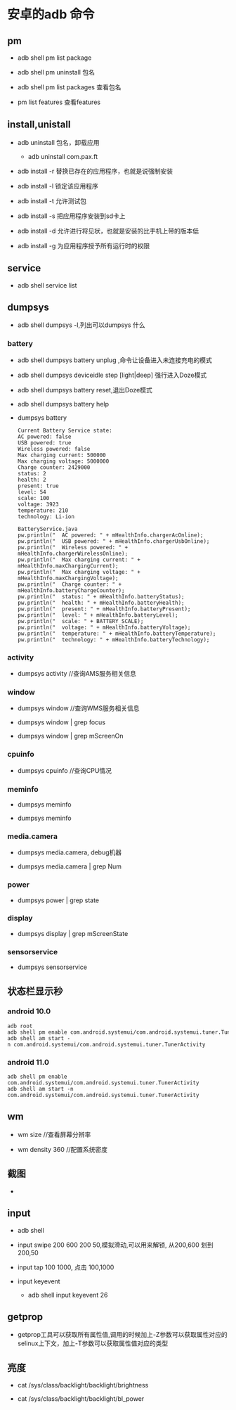 # 安卓的adb 命令

## pm

* adb shell pm list package

* adb shell pm uninstall 包名

* adb shell pm list packages 查看包名

* pm list features 查看features

## install,unistall

* adb uninstall 包名，卸载应用

    * adb uninstall com.pax.ft

* adb install -r 替换已存在的应用程序，也就是说强制安装

* adb install -l 锁定该应用程序

* adb install -t 允许测试包

* adb install -s 把应用程序安装到sd卡上

* adb install -d 允许进行将见状，也就是安装的比手机上带的版本低

* adb install -g 为应用程序授予所有运行时的权限

## service

* adb shell service list

## dumpsys

* adb shell dumpsys -l,列出可以dumpsys 什么


### battery 

* adb shell dumpsys battery unplug ,命令让设备进入未连接充电的模式

* adb shell dumpsys deviceidle step [light|deep] 强行进入Doze模式

* adb shell dumpsys battery reset,退出Doze模式

* adb shell dumpsys battery help

* dumpsys battery

    ```
    Current Battery Service state:
    AC powered: false
    USB powered: true
    Wireless powered: false
    Max charging current: 500000
    Max charging voltage: 5000000
    Charge counter: 2429000
    status: 2
    health: 2
    present: true
    level: 54
    scale: 100
    voltage: 3923
    temperature: 210
    technology: Li-ion
    ```

    ```
    BatteryService.java
    pw.println("  AC powered: " + mHealthInfo.chargerAcOnline);
    pw.println("  USB powered: " + mHealthInfo.chargerUsbOnline);
    pw.println("  Wireless powered: " + mHealthInfo.chargerWirelessOnline);
    pw.println("  Max charging current: " + mHealthInfo.maxChargingCurrent);
    pw.println("  Max charging voltage: " + mHealthInfo.maxChargingVoltage);
    pw.println("  Charge counter: " + mHealthInfo.batteryChargeCounter);
    pw.println("  status: " + mHealthInfo.batteryStatus);
    pw.println("  health: " + mHealthInfo.batteryHealth);
    pw.println("  present: " + mHealthInfo.batteryPresent);
    pw.println("  level: " + mHealthInfo.batteryLevel);
    pw.println("  scale: " + BATTERY_SCALE);
    pw.println("  voltage: " + mHealthInfo.batteryVoltage);
    pw.println("  temperature: " + mHealthInfo.batteryTemperature);
    pw.println("  technology: " + mHealthInfo.batteryTechnology);
    ```

### activity 

* dumpsys activity //查询AMS服务相关信息

### window

* dumpsys window //查询WMS服务相关信息

* dumpsys window | grep focus

* dumpsys window | grep mScreenOn

### cpuinfo

* dumpsys cpuinfo //查询CPU情况

### meminfo 

* dumpsys meminfo

* dumpsys meminfo <pid>

### media.camera

* dumpsys media.camera, debug机器

* dumpsys media.camera | grep Num

### power

* dumpsys power | grep state

### display

* dumpsys display | grep mScreenState

### sensorservice

* dumpsys sensorservice

## 状态栏显示秒

### android 10.0
```
adb root
adb shell pm enable com.android.systemui/com.android.systemui.tuner.TunerActivity
adb shell am start -n com.android.systemui/com.android.systemui.tuner.TunerActivity
```

### android 11.0
```
adb shell pm enable  com.android.systemui/com.android.systemui.tuner.TunerActivity
adb shell am start -n  com.android.systemui/com.android.systemui.tuner.TunerActivity
```

## wm

* wm size //查看屏幕分辨率

* wm density 360 //配置系统密度

## 截图

* 

## input

* adb shell 

* input swipe 200 600 200 50,模拟滑动,可以用来解锁, 从200,600 划到 200,50

* input tap 100 1000, 点击 100,1000

* input keyevent <key code number or name>

    * adb shell input keyevent 26

## getprop

* getprop工具可以获取所有属性值,调用的时候加上-Z参数可以获取属性对应的selinux上下文，加上-T参数可以获取属性值对应的类型

## 亮度

* cat /sys/class/backlight/backlight/brightness

* cat /sys/class/backlight/backlight/bl_power

